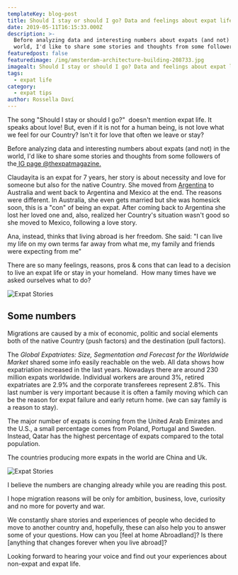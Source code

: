 ```yaml
---
templateKey: blog-post
title: Should I stay or should I go? Data and feelings about expat life
date: 2019-05-11T16:15:33.000Z
description: >-
  Before analyzing data and interesting numbers about expats (and not) in the
  world, I'd like to share some stories and thoughts from some followers of the
featuredpost: false
featuredimage: /img/amsterdam-architecture-building-208733.jpg
imagealt: Should I stay or should I go? Data and feelings about expat life
tags:
  - expat life
category:
  - expat tips
author: Rossella Daví
---
```


The song "Should I stay or should I go?"  doesn't mention expat life. It speaks about love! But, even if it is not for a human being, is not love what we feel for our Country? Isn't it for love that often we leave or stay?

Before analyzing data and interesting numbers about expats (and not) in the world, I'd like to share some stories and thoughts from some followers of the<a href="https://www.instagram.com/the_expatmagazine/"> IG page @thexpatmagazine.</a>

Claudayita is an expat for 7 years, her story is about necessity and love for someone but also for the native Country. She moved from [Argentina](https://www.thexpatmagazine.com/blog/2019-09-15-how-to-get-your-yellow-fever-vaccine-for-free-in-buenos-aires/) to Australia and went back to Argentina and Mexico at the end. The reasons were different. In Australia, she even gets married but she was homesick soon, this is a "con" of being an expat. After coming back to Argentina she lost her loved one and, also, realized her Country's situation wasn't good so she moved to Mexico, following a love story.

Ana, instead, thinks that living abroad is her freedom. She said: "I can live my life on my own terms far away from what me, my family and friends were expecting from me"

There are so many feelings, reasons, pros & cons that can lead to a decision to live an expat life or stay in your homeland.  How many times have we asked ourselves what to do?

![Expat Stories](/img/uploads/2019/05/dubbio.jpg)

## Some numbers

Migrations are caused by a mix of economic, politic and social elements both of the native Country (push factors) and the destination (pull factors).

The _Global Expatriates: Size, Segmentation and Forecast for the Worldwide Market_ shared some info easily reachable on the web. All data shows how expatriation increased in the last years. Nowadays there are around 230 million expats worldwide. Individual workers are around 3%, retired expatriates are 2.9% and the corporate transferees represent 2.8%. This last number is very important because it is often a family moving which can be the reason for expat failure and early return home. (we can say family is a reason to stay).

The major number of expats is coming from the United Arab Emirates and the U.S., a small percentage comes from Poland, Portugal and Sweden. Instead, Qatar has the highest percentage of expats compared to the total population.

The countries producing more expats in the world are China and Uk.

![Expat Stories](/img/uploads/2019/05/statistiche.jpg)

I believe the numbers are changing already while you are reading this post.

I hope migration reasons will be only for ambition, business, love, curiosity and no more for poverty and war.

We constantly share stories and experiences of people who decided to move to another country and, hopefully, these can also help you to answer some of your questions. How can you [feel at home Abroadland]? Is there [anything that changes forever when you live abroad]?

Looking forward to hearing your voice and find out your experiences about non-expat and expat life.
